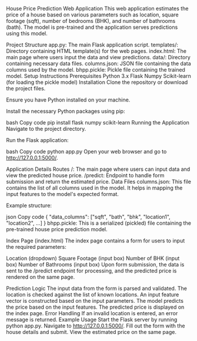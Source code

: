 House Price Prediction Web Application
This web application estimates the price of a house based on various parameters such as location, square footage (sqft), number of bedrooms (BHK), and number of bathrooms (bath). The model is pre-trained and the application serves predictions using this model.

Project Structure
app.py: The main Flask application script.
templates/: Directory containing HTML template(s) for the web pages.
index.html: The main page where users input the data and view predictions.
data/: Directory containing necessary data files.
columns.json: JSON file containing the data columns used by the model.
bhpp.pickle: Pickle file containing the trained model.
Setup Instructions
Prerequisites
Python 3.x
Flask
Numpy
Scikit-learn (for loading the pickle model)
Installation
Clone the repository or download the project files.

Ensure you have Python installed on your machine.

Install the necessary Python packages using pip:

bash
Copy code
pip install flask numpy scikit-learn
Running the Application
Navigate to the project directory.

Run the Flask application:

bash
Copy code
python app.py
Open your web browser and go to http://127.0.0.1:5000/.

Application Details
Routes
/: The main page where users can input data and view the predicted house price.
/predict: Endpoint to handle form submission and return the estimated price.
Data Files
columns.json: This file contains the list of all columns used in the model. It helps in mapping the input features to the model's expected format.

Example structure:

json
Copy code
{
  "data_columns": ["sqft", "bath", "bhk", "location1", "location2", ...]
}
bhpp.pickle: This is a serialized (pickled) file containing the pre-trained house price prediction model.

Index Page (index.html)
The index page contains a form for users to input the required parameters:

Location (dropdown)
Square Footage (input box)
Number of BHK (input box)
Number of Bathrooms (input box)
Upon form submission, the data is sent to the /predict endpoint for processing, and the predicted price is rendered on the same page.

Prediction Logic
The input data from the form is parsed and validated.
The location is checked against the list of known locations.
An input feature vector is constructed based on the input parameters.
The model predicts the price based on the input features.
The predicted price is displayed on the index page.
Error Handling
If an invalid location is entered, an error message is returned.
Example Usage
Start the Flask server by running python app.py.
Navigate to http://127.0.0.1:5000/.
Fill out the form with the house details and submit.
View the estimated price on the same page.
